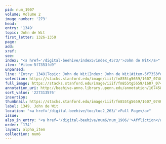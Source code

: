 ```yaml
---
pid: num_1907
volume: Volume 2
image_number: '273'
head:
entry: '1349'
topic: John de Wit
first_letter: 1326-1350
page:
add:
xref:
see:
index: "<a href='/digital-beehive/index5/index_4573/'>John de Wit</a>"
item: "#item-5f7353fd9"
unparsed:
line: 'Entry: 1349|Topic: John de Wit|Index: John de Wit|#item-5f7353fd9'
selection: https://stacks.stanford.edu/image/iiif/fm855tg5659/1607_0740/417,3576,2818,312/full/0/default.jpg
full_image: https://stacks.stanford.edu/image/iiif/fm855tg5659/1607_0740/full/full/0/default.jpg
annotation_uri: http://beehive-anno.library.upenn.edu/annotation/1674585706169
sort_value: '227313576'
insertion:
thumbnail: https://stacks.stanford.edu/image/iiif/fm855tg5659/1607_0740/417,3576,600,180/250,/0/default.jpg
label: 1349. John de Wit
location: "<a href='/digital-beehive/toc/toc2_263/'>Full Page</a>"
issue:
also_in_entry: "<a href='/digital-beehive/num6/num_1906/'>Affliction</a>"
order: '174'
layout: alpha_item
collection: num6
---
```

